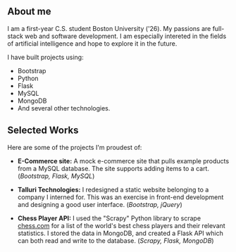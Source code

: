 
## About me
I am a first-year C.S. student Boston University ('26). My passions are full-stack web and software development. I am especially intereted in the fields of artificial intelligence and hope to explore it in the future.

I have built projects using:
- Bootstrap
- Python
- Flask
- MySQL
- MongoDB
- And several other technologies.

## Selected Works
Here are some of the projects I'm proudest of:

- **E-Commerce site:** A mock e-commerce site that pulls example products from a MySQL database. The site supports adding items to a cart. (*Bootstrap, Flask, MySQL*)

- **Talluri Technologies:** I redesigned a static website belonging to a company I interned for. This was an exercise in front-end development and designing a good user interface. (*Bootstrap, jQuery*)

- **Chess Player API:** I used the "Scrapy" Python library to scrape [chess.com](https://www.chess.com/players) for a list of the world's best chess players and their relevant statistics. I stored the data in MongoDB, and created a Flask API which can both read and write to the database. (*Scrapy, Flask, MongoDB*)
